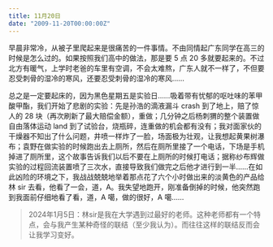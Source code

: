 ```yaml
---
title: 11月20日
date: "2009-11-20T00:00:00Z"
---
```


早晨非常冷，从被子里爬起来是很痛苦的一件事情。不由同情起广东同学在高三的时候是怎么过的。如果按照我们高中的做法，那是要 5 点 20 多就要起来的。不过北方有暖气，上学时老爸的车里有空调，不会太难熬，广东人就不一样了，不但要忍受刺骨的湿冷的寒风，还要忍受刺骨的湿冷的寒风……

总之是一定要起床的，因为黑色星期五是实验日……吸着带有忧郁的呕吐味的苯甲酸甲酯，我们开始了悲剧的实验：先是孙浩的滴液漏斗 crash 到了地上，赔了惊人的 28 块（再次刷新了最大赔偿金额），重做；几分钟之后杨刺猬的整个装置做自由落体运动 land 到了试验台，烧瓶碎，连重做的机会都有没有；我对面家伙的干燥器不知出了什么问题，井喷一样炸了一脸，场面极为壮观，让我想起黄果树瀑布；袁野在做实验的时候跑出去上厕所，然后在厕所里接了一个电话，下场是手机掉进了厕所里，这个故事告诉我们以后不要在上厕所的时候打电话；据称纱布辉做实验的过程回流装置喷了三次水，直接导致我们做完之后他才进行到一半……在如此凶险的环境之下，我战战兢兢地举着那点花了六个小时做出来的淡黄色的产品给林 sir 去看，他看了一会，道，A。我失望地跑开，刚准备倒掉的时候，他突然跑到我面前仔细地看了看，道，A 噶，做的很好，A 噶……

> 2024年1月5日：林sir是我在大学遇到过最好的老师。这种老师都有一个特点，会与我产生某种奇怪的联结（至少我认为）。而往往这样的联结反而会让我学习变好。